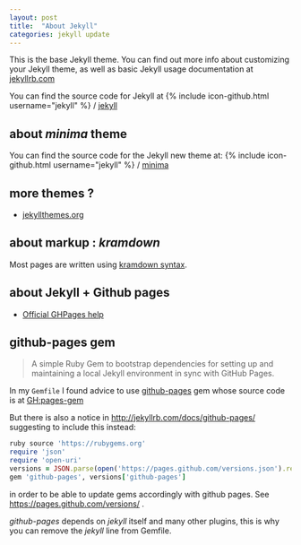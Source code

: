 ```yaml
---
layout: post
title:  "About Jekyll"
categories: jekyll update
---
```


This is the base Jekyll theme. You can find out more info about customizing your Jekyll theme, as well as basic Jekyll usage documentation at [jekyllrb.com](http://jekyllrb.com/)

You can find the source code for Jekyll at
{% include icon-github.html username="jekyll" %} /
[jekyll](https://github.com/jekyll/jekyll)

## about *minima* theme
You can find the source code for the Jekyll new theme at:
{% include icon-github.html username="jekyll" %} /
[minima](https://github.com/jekyll/minima)

## more themes ?
  - [jekyllthemes.org](http://jekyllthemes.org)

## about markup : *kramdown*

Most pages are written using [kramdown syntax](http://kramdown.gettalong.org/).

## about Jekyll + Github pages

  - [Official GHPages help](https://pages.github.com/)

## github-pages gem

> A simple Ruby Gem to bootstrap dependencies for setting up and maintaining a
> local Jekyll environment in sync with GitHub Pages.

In my `Gemfile` I found advice to use
[github-pages](https://rubygems.org/gems/github-pages) gem whose source code is at
[GH:pages-gem](https://github.com/github/pages-gem)

But there is also a notice in <http://jekyllrb.com/docs/github-pages/>
suggesting to include this instead:

```rb
ruby source 'https://rubygems.org'
require 'json'
require 'open-uri'
versions = JSON.parse(open('https://pages.github.com/versions.json').read)
gem 'github-pages', versions['github-pages']
```

in order to be able to update gems accordingly with github pages.
See <https://pages.github.com/versions/> .

*github-pages* depends on *jekyll* itself and many other plugins,
this is why you can remove the *jekyll* line from Gemfile.
